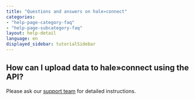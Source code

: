 ```yaml
---
title: "Questions and answers on hale»connect"
categories:
- "help-page-category-faq"
- "help-page-subcategory-faq"
layout: help-detail
language: en
displayed_sidebar: tutorialSidebar
---
```


<h2>How can I upload data to hale»connect using the API?</h2>

Please ask our <a href="mailto:support@wetransform.to"> support team</a> for detailed instructions.
